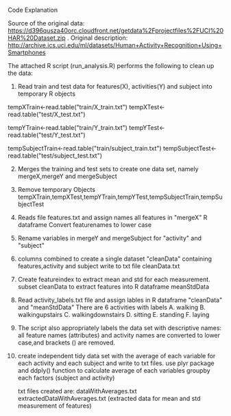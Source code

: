 Code Explanation

Source of the original data: https://d396qusza40orc.cloudfront.net/getdata%2Fprojectfiles%2FUCI%20HAR%20Dataset.zip . 
Original description: http://archive.ics.uci.edu/ml/datasets/Human+Activity+Recognition+Using+Smartphones

The attached R script (run_analysis.R) performs the following to clean up the data:


1. Read train and test data for features(X), activities(Y) and subject into temporary R objects

tempXTrain<-read.table("train/X_train.txt")
tempXTest<-read.table("test/X_test.txt")

tempYTrain<-read.table("train/Y_train.txt")
tempYTest<-read.table("test/Y_test.txt")

tempSubjectTrain<-read.table("train/subject_train.txt")
tempSubjectTest<-read.table("test/subject_test.txt")


2. Merges the training and test sets to create one data set, namely
mergeX,mergeY and mergeSubject

3. Remove temporary Objects
tempXTrain,tempXTest,tempYTrain,tempYTest,tempSubjectTrain,tempSubjectTest

4. Reads file features.txt and assign names all features in "mergeX" R dataframe
   Convert featurenames to lower case
   
5. Rename variables in mergeY and mergeSubject for "activity" and "subject"    

6. columns combined to create a single dataset "cleanData" containing features,activity and subject
   write to txt file cleanData.txt
   
7. Create featureindex to extract mean and std for each measurement.
   subset cleanData to extract features into R dataframe meanStdData 

8. Read activity_labels.txt file and assign lables in R dataframe "cleanData" and "meanStdData"
There are 6 activities with labels
A. walking
B. walkingupstairs
C. walkingdownstairs
D. sitting
E. standing
F. laying

9. The script also appropriately labels the data set with descriptive names: all feature names (attributes) and
activity names are converted to lower case,and brackets () are removed.

10.  create independent tidy data set with the average of each variable for each activity and each subject
     and write to txt files.
     use plyr package and ddply() function to calculate average of each variables groupby each factors (subject and activity)
     
     txt files created are:
     dataWithAverages.txt
     extractedDataWithAverages.txt (extracted data for mean and std measurement of features)

